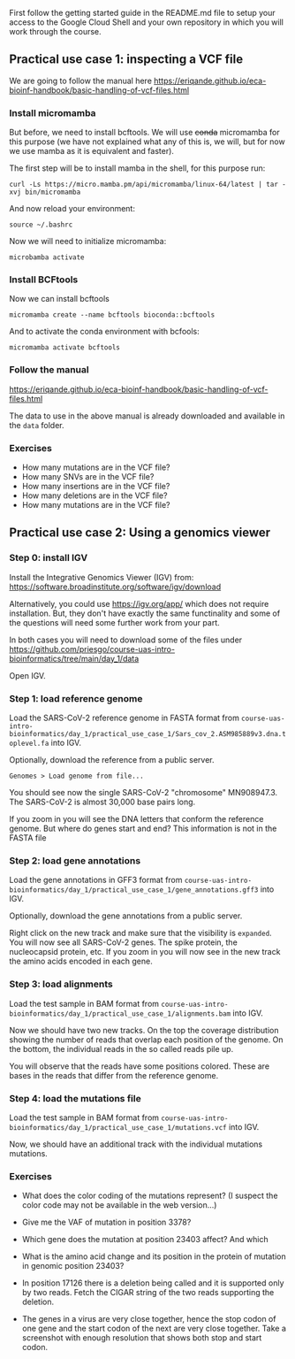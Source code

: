 

First follow the getting started guide in the README.md file to setup your access to the Google Cloud Shell and your own repository in which you will work through the course.

## Practical use case 1: inspecting a VCF file

We are going to follow the manual here https://eriqande.github.io/eca-bioinf-handbook/basic-handling-of-vcf-files.html

### Install micromamba

But before, we need to install bcftools. We will use ~~conda~~ micromamba for this purpose (we have not explained what any of this is, we will, but for now we use mamba as it is equivalent and faster).

The first step will be to install mamba in the shell, for this purpose run:
```
curl -Ls https://micro.mamba.pm/api/micromamba/linux-64/latest | tar -xvj bin/micromamba
```

And now reload your environment:
```
source ~/.bashrc
```

Now we will need to initialize micromamba:
```
microbamba activate
``` 

### Install BCFtools

Now we can install bcftools
```
micromamba create --name bcftools bioconda::bcftools
```

And to activate the conda environment with bcfools:

```
micromamba activate bcftools
```

### Follow the manual

https://eriqande.github.io/eca-bioinf-handbook/basic-handling-of-vcf-files.html

The data to use in the above manual is already downloaded and available in the `data` folder.

### Exercises

- How many mutations are in the VCF file?
- How many SNVs are in the VCF file?
- How many insertions are in the VCF file?
- How many deletions are in the VCF file?
- How many mutations are in the VCF file?


## Practical use case 2: Using a genomics viewer


### Step 0: install IGV

Install the Integrative Genomics Viewer (IGV) from:
https://software.broadinstitute.org/software/igv/download

Alternatively, you could use https://igv.org/app/ which does not require installation. But, they don't have exactly the same functinality and some of the questions will need some further work from your part.

In both cases you will need to download some of the files under https://github.com/priesgo/course-uas-intro-bioinformatics/tree/main/day_1/data

Open IGV.

### Step 1: load reference genome

Load the SARS-CoV-2 reference genome in FASTA format from `course-uas-intro-bioinformatics/day_1/practical_use_case_1/Sars_cov_2.ASM985889v3.dna.toplevel.fa` into IGV.

Optionally, download the reference from a public server.

`Genomes > Load genome from file... `

You should see now the single SARS-CoV-2 "chromosome" MN908947.3. The SARS-CoV-2 is almost 30,000 base pairs long. 

If you zoom in you will see the DNA letters that conform the reference genome. But where do genes start and end? This information is not in the FASTA file

### Step 2: load gene annotations

Load the gene annotations in GFF3 format from `course-uas-intro-bioinformatics/day_1/practical_use_case_1/gene_annotations.gff3` into IGV.

Optionally, download the gene annotations from a public server.

Right click on the new track and make sure that the visibility is `expanded`. You will now see all SARS-CoV-2 genes. The spike protein, the nucleocapsid protein, etc. If you zoom in you will now see in the new track the amino acids encoded in each gene.

### Step 3: load alignments

Load the test sample in BAM format from `course-uas-intro-bioinformatics/day_1/practical_use_case_1/alignments.bam` into IGV.

Now we should have two new tracks. On the top the coverage distribution showing the number of reads that overlap each position of the genome. On the bottom, the individual reads in the so called reads pile up.

You will observe that the reads have some positions colored. These are bases in the reads that differ from the reference genome. 

### Step 4: load the mutations file

Load the test sample in BAM format from `course-uas-intro-bioinformatics/day_1/practical_use_case_1/mutations.vcf` into IGV.

Now, we should have an additional track with the individual mutations mutations.


### Exercises

- What does the color coding of the mutations represent? (I suspect the color code may not be available in the web version...)

- Give me the VAF of mutation in position 3378?

- Which gene does the mutation at position 23403 affect? And which

- What is the amino acid change and its position in the protein of mutation in genomic position 23403?

- In position 17126 there is a deletion being called and it is supported only by two reads. Fetch the CIGAR string of the two reads supporting the deletion.

- The genes in a virus are very close together, hence the stop codon of one gene and the start codon of the next are very close together. Take a screenshot with enough resolution that shows both stop and start codon.
